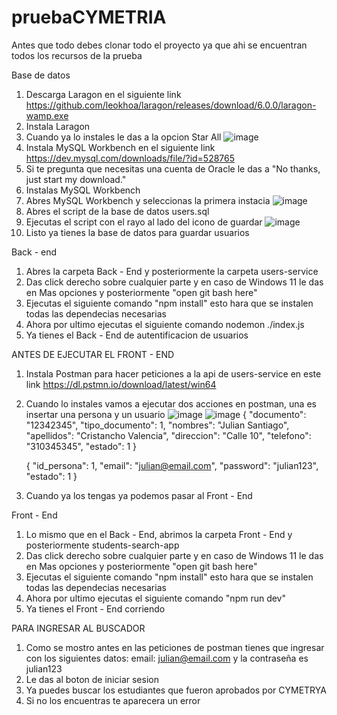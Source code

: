 # pruebaCYMETRIA

Antes que todo debes clonar todo el proyecto ya que ahi se encuentran todos los recursos de la prueba

Base de datos

1. Descarga Laragon en el siguiente link https://github.com/leokhoa/laragon/releases/download/6.0.0/laragon-wamp.exe
2. Instala Laragon
3. Cuando ya lo instales le das a la opcion Star All ![image](https://github.com/user-attachments/assets/18e1b41a-9d09-4535-aab6-f35bf66fecb7)
4. Instala MySQL Workbench en el siguiente link https://dev.mysql.com/downloads/file/?id=528765
5. Si te pregunta que necesitas una cuenta de Oracle le das a "No thanks, just start my download."
6. Instalas MySQL Workbench
7. Abres MySQL Workbench y seleccionas la primera instacia ![image](https://github.com/user-attachments/assets/140b3d88-6e06-4704-ba5e-2d259c5d7648)
8. Abres el script de la base de datos users.sql
9. Ejecutas el script con el rayo al lado del icono de guardar ![image](https://github.com/user-attachments/assets/222e8e13-4e5f-49b8-bf4e-61edd33cb2d4)
10. Listo ya tienes la base de datos para guardar usuarios

Back - end

1. Abres la carpeta Back - End y posteriormente la carpeta users-service
2. Das click derecho sobre cualquier parte y en caso de Windows 11 le das en Mas opciones y posteriormente "open git bash here"
3. Ejecutas el siguiente comando "npm install" esto hara que se instalen todas las dependecias necesarias
4. Ahora por ultimo ejecutas el siguiente comando nodemon ./index.js
5. Ya tienes el Back - End de autentificacion de usuarios

ANTES DE EJECUTAR EL FRONT - END

1. Instala Postman para hacer peticiones a la api de users-service en este link https://dl.pstmn.io/download/latest/win64
2. Cuando lo instales vamos a ejecutar dos acciones en postman, una es insertar una persona y un usuario ![image](https://github.com/user-attachments/assets/96b5fe5c-22a7-43a4-8e8d-510e4caf8c24) ![image](https://github.com/user-attachments/assets/52851207-f856-495b-810d-6c0b2b40dcca)
    {
    "documento": "12342345",
    "tipo_documento": 1,
    "nombres": "Julian Santiago",
    "apellidos": "Cristancho Valencia",
    "direccion": "Calle 10",
    "telefono": "310345345",
    "estado": 1
    }

    {
    "id_persona": 1,
    "email": "julian@email.com",
    "password": "julian123",
    "estado": 1
    }
3. Cuando ya los tengas ya podemos pasar al Front - End

Front - End

1. Lo mismo que en el Back - End, abrimos la carpeta Front - End y posteriormente students-search-app
2. Das click derecho sobre cualquier parte y en caso de Windows 11 le das en Mas opciones y posteriormente "open git bash here"
3. Ejecutas el siguiente comando "npm install" esto hara que se instalen todas las dependecias necesarias
4. Ahora por ultimo ejecutas el siguiente comando "npm run dev"
5. Ya tienes el Front - End corriendo

PARA INGRESAR AL BUSCADOR

1. Como se mostro antes en las peticiones de postman tienes que ingresar con los siguientes datos: email: julian@email.com y la contraseña es julian123
2. Le das al boton de iniciar sesion
3. Ya puedes buscar los estudiantes que fueron aprobados por CYMETRYA
4. Si no los encuentras te aparecera un error


